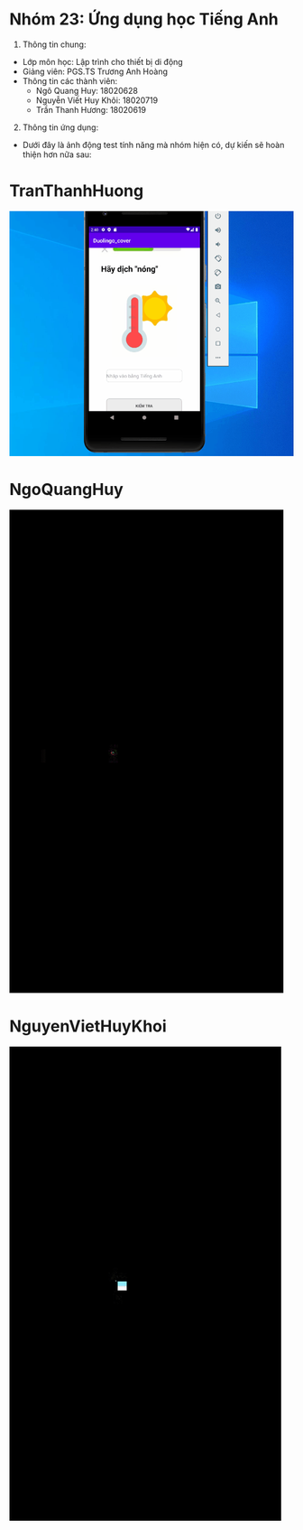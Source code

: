 # Nhóm 23: Ứng dụng học Tiếng Anh
1. Thông tin chung:
* Lớp môn học: Lập trình cho thiết bị di động
* Giảng viên: PGS.TS Trương Anh Hoàng
* Thông tin các thành viên:
  * Ngô Quang Huy: 18020628
  * Nguyễn Viết Huy Khôi: 18020719
  * Trần Thanh Hương: 18020619
 
2. Thông tin ứng dụng:
* Dưới đây là ảnh động test tính năng mà nhóm hiện có, dự kiến sẽ hoàn thiện hơn nữa sau:

# TranThanhHuong 
![](TranThanhHuong.gif)

# NgoQuangHuy 
![](NgoQuangHuy.gif)

# NguyenVietHuyKhoi 
![](NguyenVietHuyKhoi.gif)
